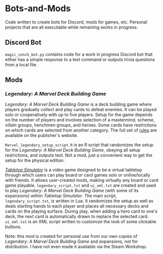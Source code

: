 # Bots-and-Mods

Code written to create bots for Discord, mods for games, etc. Personal projects that are all executable while remaining works in progress.

## Discord Bot
`magic_conch_bot.py` contains code for a work in progress Discord bot that either has a simple response to a text command or outputs trivia questions from a local file.

## Mods
### _Legendary: A Marvel Deck Building Game_
_Legendary: A Marvel Deck Building Game_ is a deck building game where players gradually collect and play cards to defeat enemies.
It can be played solo or cooperatively with up to five players.
Setup for the game depends on the number of players and involves selection of a mastermind, scheme, villain groups, henchmen groups, and heroes.
Some cards have restrictions on which cards are selected from another category. The full set of [rules](http://www.upperdeck.com/op/rulebooks/legendary_rules-core_set.pdf) are available on the publisher's website.
<!-- [Full rulebook](http://www.upperdeck.com/op/rulebooks/legendary_rules-core_set.pdf). -->

`Marvel_legendary_setup_script.R` is an R script that randomizes the setup for the _Legendary: A Marvel Deck Building Game_, obeying all setup restrictions, and outputs text.
Not a mod, just a convenient way to get the setup for the physical edition.

[_Tabletop Simulator_](https://www.tabletopsimulator.com/) is a video game designed to be a virtual tabletop through which users can play board or card games solo or online/locally with friends.
It allows user-created mods, making virtually any board or card game playable.
`legendary_script.txt` and `ui_xml.txt` are created and used to play _Legendary: A Marvel Deck Building Game_ (with some of its expansions) within _Tabletop Simulator_.
The main script, `legendary_script.txt`, is written in Lua.
It randomizes the setup as well as deals starting hands to each player and places all necessary decks and cards on the playing surface.
During play, when adding a hero card to one's deck, the next card is automatically drawn to replace the selected card.
`ui_xml.txt` is an XML script written to customize the look of some clickable buttons.

Note: this mod is created for personal use from our own copies of _Legendary: A Marvel Deck Building Game_ and expansions, not for distribution.
I have not even made it available via the Steam Workshop.
